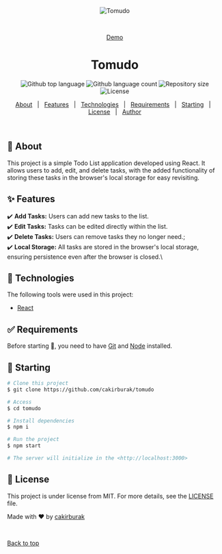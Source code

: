 <div align="center" id="top"> 
  <img src="./.github/app.gif" alt="Tomudo" />

  &#xa0;

  <a href="https://tomudo.onrender.com">Demo</a>
</div>

<h1 align="center">Tomudo</h1>

<p align="center">
  <img alt="Github top language" src="https://img.shields.io/github/languages/top/cakirburak/tomudo?color=56BEB8">

  <img alt="Github language count" src="https://img.shields.io/github/languages/count/cakirburak/tomudo?color=56BEB8">

  <img alt="Repository size" src="https://img.shields.io/github/repo-size/cakirburak/tomudo?color=56BEB8">

  <img alt="License" src="https://img.shields.io/github/license/cakirburak/tomudo?color=56BEB8">

</p>


<p align="center">
  <a href="#dart-about">About</a> &#xa0; | &#xa0; 
  <a href="#sparkles-features">Features</a> &#xa0; | &#xa0;
  <a href="#rocket-technologies">Technologies</a> &#xa0; | &#xa0;
  <a href="#white_check_mark-requirements">Requirements</a> &#xa0; | &#xa0;
  <a href="#checkered_flag-starting">Starting</a> &#xa0; | &#xa0;
  <a href="#memo-license">License</a> &#xa0; | &#xa0;
  <a href="https://github.com/cakirburak" target="_blank">Author</a>
</p>

<br>

## :dart: About ##

This project is a simple Todo List application developed using React. It allows users to add, edit, and delete tasks, with the added functionality of storing these tasks in the browser's local storage for easy revisiting.

## :sparkles: Features ##

:heavy_check_mark: **Add Tasks:** Users can add new tasks to the list.\
:heavy_check_mark: **Edit Tasks:** Tasks can be edited directly within the list.\
:heavy_check_mark: **Delete Tasks:** Users can remove tasks they no longer need.;\
:heavy_check_mark: **Local Storage:** All tasks are stored in the browser's local storage, ensuring persistence even after the browser is closed.\

## :rocket: Technologies ##

The following tools were used in this project:

- [React](https://pt-br.reactjs.org/)

## :white_check_mark: Requirements ##

Before starting :checkered_flag:, you need to have [Git](https://git-scm.com) and [Node](https://nodejs.org/en/) installed.

## :checkered_flag: Starting ##

```bash
# Clone this project
$ git clone https://github.com/cakirburak/tomudo

# Access
$ cd tomudo

# Install dependencies
$ npm i

# Run the project
$ npm start

# The server will initialize in the <http://localhost:3000>
```

## :memo: License ##

This project is under license from MIT. For more details, see the [LICENSE](LICENSE.md) file.


Made with :heart: by <a href="https://github.com/cakirburak" target="_blank">cakirburak</a>

&#xa0;

<a href="#top">Back to top</a>
